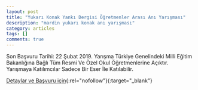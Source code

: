 ```yaml
---
layout: post
title: "Yukarı Konak Yankı Dergisi Öğretmenler Arası Anı Yarışması"
description: "mardin yukarı konak anı yarışması"
category: articles
tags: []
comments: true
---
```


Son Başvuru Tarihi: 22 Şubat 2019. 
Yarışma Türkiye Genelindeki Milli Eğitim Bakanlığına Bağlı Tüm Resmi Ve Özel Okul Öğretmenlerine Açıktır.
Yarışmaya Katılımcılar Sadece Bir Eser İle Katılabilir.

[Detaylar ve Başvuru için](https://www.guncel-egitim.org/yukari-konak-yanki-dergisi-ogretmenler-arasi-ani-yarismasi/?utm_source=edebiyatyarismalari.com&utm_medium=affiliate){:rel="nofollow"}{:target="_blank"}